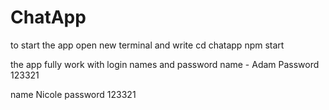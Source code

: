# ChatApp
to start the app open new terminal and write 
cd chatapp
npm start

the app fully work with login names and password 
name - Adam 
Password 123321

name Nicole
password 123321
